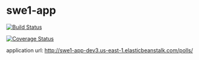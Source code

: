 # swe1-app
[![Build Status](https://app.travis-ci.com/bonnieee702/swe1-app.svg?branch=main)](https://app.travis-ci.com/bonnieee702/swe1-app)

[![Coverage Status](https://coveralls.io/repos/github/bonnieee702/swe1-app/badge.svg?branch=main)](https://coveralls.io/github/bonnieee702/swe1-app?branch=main)

application url: http://swe1-app-dev3.us-east-1.elasticbeanstalk.com/polls/
